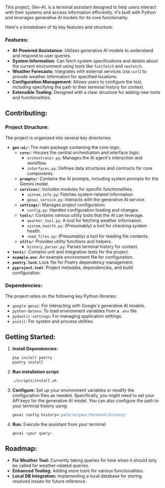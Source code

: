 This project, Gev-AI, is a terminal assistant designed to help users interact with their systems and access information efficiently.
It's built with Python and leverages generative AI models for its core functionality.

Here's a breakdown of its key features and structure:

### Features:

*   **AI-Powered Assistance:** Utilizes generative AI models to understand and respond to user queries.
*   **System Information:** Can fetch system specifications and details about the current environment using tools like `fastfetch` and `neofetch`.
*   **Weather Forecasts:** Integrates with external services (via `curl`) to provide weather information for specified locations.
*   **Configuration Management:** Allows users to configure the tool, including specifying the path to their terminal history for context.
*   **Extensible Tooling:** Designed with a clear structure for adding new tools and functionalities.

## Contributing:

### Project Structure:

The project is organized into several key directories:

*   **`gev-ai/`**: The main package containing the core logic.
    *   **`core/`**: Houses the central orchestration and interface logic.
        *   `orchestrator.py`: Manages the AI agent's interaction and workflow.
        *   `interfaces.py`: Defines data structures and contracts for core components.
    *   **`prompts/`**: Contains the AI prompts, including system prompts for the Gemini model.
    *   **`services/`**: Includes modules for specific functionalities.
        *   `system_info.py`: Fetches system-related information.
        *   `genai_service.py`: Interacts with the generative AI service.
    *   **`settings/`**: Manages project configuration.
        *   `config.py`: Handles configuration loading and changes.
    *   **`tools/`**: Contains various utility tools that the AI can leverage.
        *   `weather_tool.py`: A tool for fetching weather information.
        *   `system_health.py`: (Presumably) a tool for checking system health.
        *   `read_files.py`: (Presumably) a tool for reading file contents.
    *   **`utils/`**: Provides utility functions and helpers.
        *   `history_parser.py`: Parses terminal history for context.
*   **`tests/`**: Contains unit and integration tests for the project.
*   **`example.env`**: An example environment file for configuration.
*   **`poetry.lock`**: Lock file for Poetry dependency management.
*   **`pyproject.toml`**: Project metadata, dependencies, and build configuration.


### Dependencies:

The project relies on the following key Python libraries:

*   `google-genai`: For interacting with Google's generative AI models.
*   `python-dotenv`: To load environment variables from a `.env` file.
*   `pydantic-settings`: For managing application settings.
*   `psutil`: For system and process utilities.

## Getting Started:

1.  **Install Dependencies:**
    ```bash
    pip install poetry
    poetry install
    ```
2.  **Run installation script:**
    ```bash
    ./scripts/install.sh
    ```
3.  **Configure:** Set up your environment variables or modify the configuration files as needed. Specifically, you might need to set your API keys for the generative AI model. You can also configure the path to your terminal history using:
    ```bash
    gevai config history='path/to/your/terminal/history'
    ```
4.  **Run:** Execute the assistant from your terminal:
    ```bash
    gevai <your query>
    ```

## Roadmap:

*   **Fix Weather Tool:** Currently taking queries for time when it should only be called for weather-related queries.
*   **Enhanced Tooling:** Adding more tools for various functionalities.
*   **Local DB Integration:** Implementing a local database for storing resolved issues for future reference.
